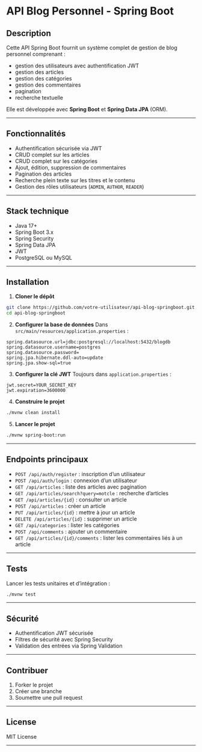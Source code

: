 # API Blog Personnel - Spring Boot

## Description

Cette API Spring Boot fournit un système complet de gestion de blog personnel comprenant :

* gestion des utilisateurs avec authentification JWT
* gestion des articles
* gestion des catégories
* gestion des commentaires
* pagination
* recherche textuelle

Elle est développée avec **Spring Boot** et **Spring Data JPA** (ORM).

---

## Fonctionnalités

* Authentification sécurisée via JWT
* CRUD complet sur les articles
* CRUD complet sur les catégories
* Ajout, édition, suppression de commentaires
* Pagination des articles
* Recherche plein texte sur les titres et le contenu
* Gestion des rôles utilisateurs (`ADMIN`, `AUTHOR`, `READER`)

---

## Stack technique

* Java 17+
* Spring Boot 3.x
* Spring Security
* Spring Data JPA
* JWT
* PostgreSQL ou MySQL

---

## Installation

1. **Cloner le dépôt**

```bash
git clone https://github.com/votre-utilisateur/api-blog-springboot.git
cd api-blog-springboot
```

2. **Configurer la base de données**
   Dans `src/main/resources/application.properties` :

```properties
spring.datasource.url=jdbc:postgresql://localhost:5432/blogdb
spring.datasource.username=postgres
spring.datasource.password=
spring.jpa.hibernate.ddl-auto=update
spring.jpa.show-sql=true
```

3. **Configurer la clé JWT**
   Toujours dans `application.properties` :

```properties
jwt.secret=YOUR_SECRET_KEY
jwt.expiration=3600000
```

4. **Construire le projet**

```bash
./mvnw clean install
```

5. **Lancer le projet**

```bash
./mvnw spring-boot:run
```

---

## Endpoints principaux

* `POST /api/auth/register` : inscription d’un utilisateur
* `POST /api/auth/login` : connexion d’un utilisateur
* `GET /api/articles` : liste des articles avec pagination
* `GET /api/articles/search?query=motcle` : recherche d’articles
* `GET /api/articles/{id}` : consulter un article
* `POST /api/articles` : créer un article
* `PUT /api/articles/{id}` : mettre à jour un article
* `DELETE /api/articles/{id}` : supprimer un article
* `GET /api/categories` : lister les catégories
* `POST /api/comments` : ajouter un commentaire
* `GET /api/articles/{id}/comments` : lister les commentaires liés à un article

---

## Tests

Lancer les tests unitaires et d’intégration :

```bash
./mvnw test
```

---

## Sécurité

* Authentification JWT sécurisée
* Filtres de sécurité avec Spring Security
* Validation des entrées via Spring Validation

---

## Contribuer

1. Forker le projet
2. Créer une branche
3. Soumettre une pull request

---

## License

MIT License

---
